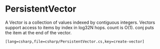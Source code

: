 PersistentVector
================

A Vector is a collection of values indexed by contiguous integers. Vectors support access to items by index in log32N hops. count is O(1). conj puts the item at the end of the vector.

    [lang=csharp,file=csharp/PersistentVector.cs,key=create-vector]